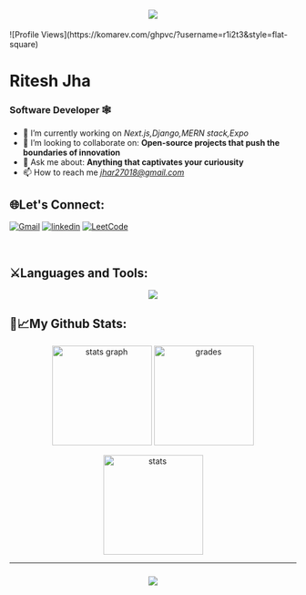 <h1 align="center">
    <img src="https://readme-typing-svg.herokuapp.com/?font=Righteous&size=35&color=4169E1&center=true&vCenter=true&width=500&height=70&duration=4000&lines=Hi+There!+👋;+I'm+Ritesh!⚡;" />
</h1>
![Profile Views](https://komarev.com/ghpvc/?username=r1i2t3&style=flat-square)
<h1 align="left">Ritesh Jha</h1> 
<h3 align="left">Software Developer 🕸️</h3>


- 🌱 I’m currently working on *Next.js,Django,MERN stack,Expo*
- 🤝 I’m looking to collaborate on: **Open-source projects that push the boundaries of innovation**
- 💬 Ask me about: **Anything that captivates your curiousity**
- 📫 How to reach me *jhar27018@gmail.com*


## 🌐Let's Connect:
[![Gmail](https://img.shields.io/badge/gmail-EA4335?style=for-the-badge&logo=gmail&logoColor=white)](mailto:jhar27018@gmail.com)
[![linkedin](https://img.shields.io/badge/LinkedIn-0077B5?style=for-the-badge&logo=linkedin&logoColor=white)](https://www.linkedin.com/in/ritesh-jha-668b21267/)
[![LeetCode](https://img.shields.io/badge/-LeetCode-FFA116?style=for-the-badge&logo=LeetCode&logoColor=black)](https://leetcode.com/u/RDOCODE/)

<br/>

## ⚔️Languages and Tools: 
<p align="center">
  <a href="https://skillicons.dev">
    <img src="https://skillicons.dev/icons?i=js,ts,python,go,tailwind,react,next,django,express,postgres,mongodb,mysql,docker&perline=10" />
  </a>
</p>


    
## 📆📈My Github Stats:

<div align="center" gap=2>
  <img src="https://github-readme-stats.vercel.app/api/top-langs?username=r1i2t3&show_icons=true&locale=en&layout=compact&theme=radical" height="175" alt="stats graph"  />
  <img src="https://github-readme-stats.vercel.app/api?username=r1i2t3&show_icons=true&theme=transparent" height="175" alt="grades"/>
  <br>
  <p><img align="center" src="https://github-readme-streak-stats.herokuapp.com/?user=r1i2t3&show_icons=true&theme=transparent" height="175" alt="stats" /></p>
</div>

<hr/>
<h3 align="center">
    <img src="https://readme-typing-svg.herokuapp.com/?font=Righteous&size=25&color=F7A810&center=true&vCenter=true&width=500&height=70&duration=4000&lines=Thanks+for+visiting!+✌️;+🔗Connect+with+me+on+Linkedin!;">
</h3>
